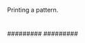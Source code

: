 Printing a pattern.

 #            #
  ##        ##
   ###    ###
   #########
   #########
   ###   ###
  ##        ##
 #            #
 

